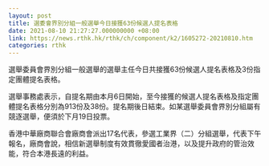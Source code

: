 ```yaml
---
layout: post
title: 選委會界別分組一般選舉今日接獲63份候選人提名表格
date: 2021-08-10 21:27:27.000000000 +08:00
link: https://news.rthk.hk/rthk/ch/component/k2/1605272-20210810.htm
categories: rthk
---
```


選舉委員會界別分組一般選舉的選舉主任今日共接獲63份候選人提名表格及3份指定團體提名表格。

選舉事務處表示，自提名期由本月6日開始，至今接獲的候選人提名表格及指定團體提名表格分別為913份及38份。提名期後日結束。如某選舉委員會界別分組屬有競逐選舉，便須於下月19日投票。

香港中華廠商聯合會廠商會派出17名代表，參選工業界（二）分組選舉，代表下午報名，廠商會說，相信新選舉制度有效貫徹愛國者治港，以及提升政府的管治效能，符合本港長遠的利益。
